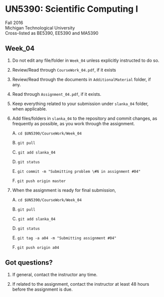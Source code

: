 # UN5390: Scientific Computing I          

Fall 2016        
Michigan Technological University                             
Cross-listed as BE5390, EE5390 and MA5390        


## Week_04

  1. Do not edit any file/folder in ```Week_04``` unless explicitly instructed to do so.

  2. Review/Read through ```CourseWork_04.pdf```, if it exists

  3. Review/Read through the documents in ```AdditionalMaterial``` folder, if any.

  4. Read through ```Assignment_04.pdf```, if it exists.

  5. Keep everything related to your submission under ```slanka_04``` folder, when applicable.

  6. Add files/folders in ```slanka_04``` to the repository and commit changes, as frequently as possible, as you work through the assignment.

     A. ```cd $UN5390/CourseWork/Week_04```

     B. ```git pull```

     C. ```git add slanka_04```

     D. ```git status```

     E. ```git commit -m "Submitting problem \#N in assignment #04"```

     F. ```git push origin master```

  7. When the assignment is ready for final submission,

     A. ```cd $UN5390/CourseWork/Week_04```

     B. ```git pull```

     C. ```git add slanka_04```

     D. ```git status```

     E. ```git tag -a a04 -m "Submitting assignment #04"```

     F. ```git push origin a04```


## Got questions?

  1. If general, contact the instructor any time.      

  2. If related to the assignment, contact the instructor at least 48 hours before the assignment is due.
